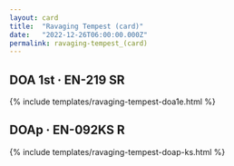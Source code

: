 ```yaml
---
layout: card
title:  "Ravaging Tempest (card)"
date:   "2022-12-26T06:00:00.000Z"
permalink: ravaging-tempest_(card)
---
```


## DOA 1st &middot; EN-219 SR

{% include templates/ravaging-tempest-doa1e.html %}


## DOAp &middot; EN-092KS R

{% include templates/ravaging-tempest-doap-ks.html %}
